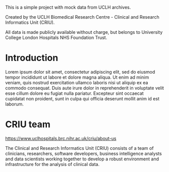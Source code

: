 This is a simple project with mock data from UCLH archives.

Created by the UCLH Biomedical Research Centre - Clinical and Research Informatics Unit (CRIU).

All data is made publicly available without charge, but belongs to University College London Hospitals NHS Foundation Trust.

# Introduction

Lorem ipsum dolor sit amet, consectetur adipiscing elit, sed do eiusmod tempor incididunt ut labore et dolore magna aliqua. Ut enim ad minim veniam,
quis nostrud exercitation ullamco laboris nisi ut aliquip ex ea commodo consequat. Duis aute irure dolor in reprehenderit in voluptate velit esse
cillum dolore eu fugiat nulla pariatur. Excepteur sint occaecat cupidatat non proident, sunt in culpa qui officia deserunt mollit anim id est laborum.

# CRIU team

https://www.uclhospitals.brc.nihr.ac.uk/criu/about-us

The Clinical and Research Informatics Unit (CRIU) consists of a team of clinicians, researchers, software developers, business intelligence analysts
and data scientists working together to develop a robust environment and infrastructure for the analysis of clinical data.
